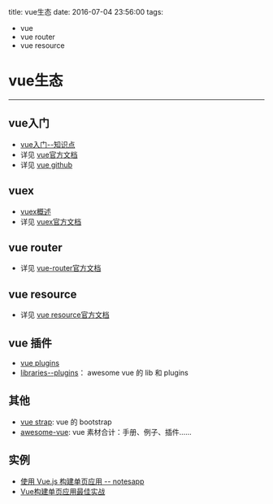 title: vue生态
date: 2016-07-04 23:56:00
tags:
- vue
- vue router
- vue resource

# vue生态
--------

## vue入门

* [vue入门--知识点](vue入门--知识点.md)
* 详见 [vue官方文档](https://vuejs.org.cn/)
* 详见 [vue github](https://github.com/vuejs)

## vuex

* [vuex概述](vuex概述.md)
* 详见 [vuex官方文档](http://vuex.vuejs.org/)



## vue router

* 详见 [vue-router官方文档](http://router.vuejs.org/)

## vue resource

* 详见 [vue resource官方文档](https://github.com/vuejs/vue-resource)


## vue 插件

* [vue plugins](http://vuejs.org/guide/plugins.html)
* [libraries--plugins](https://github.com/vuejs/awesome-vue#libraries--plugins)： awesome vue 的 lib 和 plugins

## 其他

* [vue strap](https://github.com/yuche/vue-strap): vue 的 bootstrap
* [awesome-vue](https://github.com/vuejs/awesome-vue): vue 素材合计：手册、例子、插件......


## 实例

* [使用 Vue.js 构建单页应用 -- notesapp](https://segmentfault.com/a/1190000005863691)
* [Vue构建单页应用最佳实战](http://www.imooc.com/article/6991)




